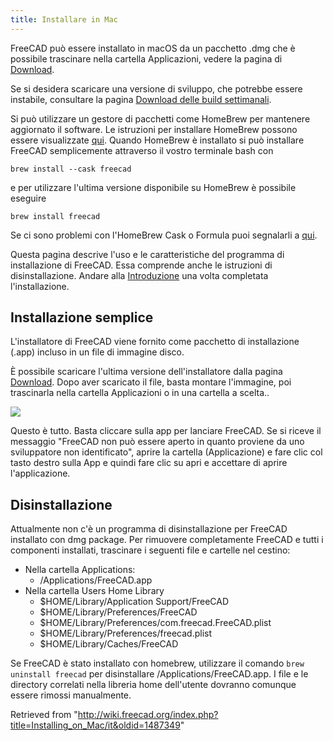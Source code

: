 ```yaml
---
title: Installare in Mac
---
```

FreeCAD può essere installato in macOS da un pacchetto .dmg che è possibile trascinare nella cartella Applicazioni, vedere la pagina di [Download](/Download/it "Download/it").

Se si desidera scaricare una versione di sviluppo, che potrebbe essere instabile, consultare la pagina [Download delle build settimanali](https://github.com/FreeCAD/FreeCAD-Bundle/releases/tag/weekly-builds).

Si può utilizzare un gestore di pacchetti come HomeBrew per mantenere aggiornato il software. Le istruzioni per installare HomeBrew possono essere visualizzate [qui](https://brew.sh/). Quando HomeBrew è installato si può installare FreeCAD semplicemente attraverso il vostro terminale bash con

```
brew install --cask freecad

```

e per utilizzare l'ultima versione disponibile su HomeBrew è possibile eseguire

```
brew install freecad

```

Se ci sono problemi con l'HomeBrew Cask o Formula puoi segnalarli a [qui](https://github.com/FreeCAD/homebrew-freecad).

Questa pagina descrive l'uso e le caratteristiche del programma di installazione di FreeCAD. Essa comprende anche le istruzioni di disinstallazione. Andare alla [Introduzione](/Getting_started/it "Getting started/it") una volta completata l'installazione.

## Installazione semplice

L'installatore di FreeCAD viene fornito come pacchetto di installazione (.app) incluso in un file di immagine disco.

È possibile scaricare l'ultima versione dell'installatore dalla pagina [Download](/Download/it "Download/it"). Dopo aver scaricato il file, basta montare l'immagine, poi trascinarla nella cartella Applicazioni o in una cartella a scelta..

![](/images/Mac_installer_1.png)

Questo è tutto. Basta cliccare sulla app per lanciare FreeCAD. Se si riceve il messaggio "FreeCAD non può essere aperto in quanto proviene da uno sviluppatore non identificato", aprire la cartella (Applicazione) e fare clic col tasto destro sulla App e quindi fare clic su apri e accettare di aprire l'applicazione.

## Disinstallazione

Attualmente non c'è un programma di disinstallazione per FreeCAD installato con dmg package.
Per rimuovere completamente FreeCAD e tutti i componenti installati, trascinare i seguenti file e cartelle nel cestino:

* Nella cartella Applications:
  + /Applications/FreeCAD.app
* Nella cartella Users Home Library
  + $HOME/Library/Application Support/FreeCAD
  + $HOME/Library/Preferences/FreeCAD
  + $HOME/Library/Preferences/com.freecad.FreeCAD.plist
  + $HOME/Library/Preferences/freecad.plist
  + $HOME/Library/Caches/FreeCAD

Se FreeCAD è stato installato con homebrew, utilizzare il comando `brew uninstall freecad` per disinstallare /Applications/FreeCAD.app. I file e le directory correlati nella libreria home dell'utente dovranno comunque essere rimossi manualmente.

Retrieved from "<http://wiki.freecad.org/index.php?title=Installing_on_Mac/it&oldid=1487349>"